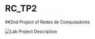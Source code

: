 # RC_TP2
##2nd Project of Redes de Computadores

![Lab Project Description](https://github.com/fmnjose/RC_TP2/blob/master/Lab1.JPG?raw=true)
